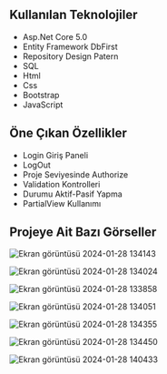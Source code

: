 ## Kullanılan Teknolojiler
- Asp.Net Core 5.0
- Entity Framework DbFirst
- Repository Design Patern
- SQL
- Html
- Css
- Bootstrap
- JavaScript
 ## Öne Çıkan Özellikler
 - Login Giriş Paneli
 - LogOut
 - Proje Seviyesinde Authorize
 - Validation Kontrolleri
 - Durumu Aktif-Pasif Yapma
 - PartialView Kullanımı

## Projeye Ait Bazı Görseller


![Ekran görüntüsü 2024-01-28 134143](https://github.com/fthatmc/MvcCv/assets/136472585/35458b8b-31aa-464b-8003-0fcef2424cb0)

![Ekran görüntüsü 2024-01-28 134024](https://github.com/fthatmc/MvcCv/assets/136472585/0007ae96-086b-4676-a981-698f19d02388)

![Ekran görüntüsü 2024-01-28 133858](https://github.com/fthatmc/MvcCv/assets/136472585/4fd5c8d7-61c5-40ac-b54c-b27e1b8d583f)

![Ekran görüntüsü 2024-01-28 134051](https://github.com/fthatmc/MvcCv/assets/136472585/00dcb917-f930-4020-bcbb-195761b56872)

![Ekran görüntüsü 2024-01-28 134355](https://github.com/fthatmc/MvcCv/assets/136472585/d4d5f1bb-c488-462e-9e90-0968219eddd7)

![Ekran görüntüsü 2024-01-28 134450](https://github.com/fthatmc/MvcCv/assets/136472585/98a90204-7e4f-4c0d-a68f-ba694b8b0c81)

![Ekran görüntüsü 2024-01-28 140433](https://github.com/fthatmc/MvcCv/assets/136472585/4e5c29be-2c4d-40f2-bfd0-862edbf94559)






